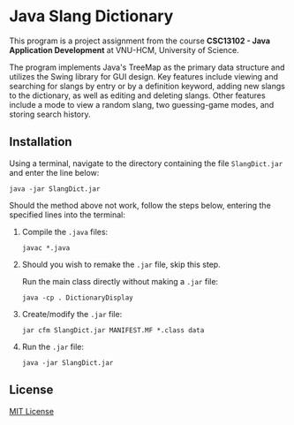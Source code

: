 # Java Slang Dictionary

This program is a project assignment from the course **CSC13102 - Java Application Development** at VNU-HCM, University of Science.

The program implements Java's TreeMap as the primary data structure and utilizes the Swing library for GUI design. Key features include viewing and searching for slangs by entry or by a definition keyword, adding new slangs to the dictionary, as well as editing and deleting slangs. Other features include a mode to view a random slang, two guessing-game modes, and storing search history.

## Installation

Using a terminal, navigate to the directory containing the file `SlangDict.jar` and enter the line below:

```
java -jar SlangDict.jar
```

Should the method above not work, follow the steps below, entering the specified lines into the terminal:

1. Compile the `.java` files:
   ```
   javac *.java
   ```
2. Should you wish to remake the `.jar` file, skip this step.

   Run the main class directly without making a `.jar` file:

   ```
   java -cp . DictionaryDisplay
   ```

3. Create/modify the `.jar` file:
   ```
   jar cfm SlangDict.jar MANIFEST.MF *.class data
   ```
4. Run the `.jar` file:
   ```
   java -jar SlangDict.jar
   ```

## License

[MIT License](https://choosealicense.com/licenses/mit/)

